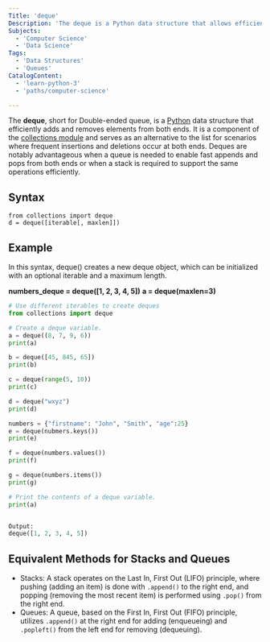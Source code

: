 ```yaml
---
Title: 'deque'
Description: 'The deque is a Python data structure that allows efficient oppend and pop operations from both ends.'
Subjects:
  - 'Computer Science'
  - 'Data Science'
Tags:
  - 'Data Structures'
  - 'Queues'
CatalogContent:
  - 'learn-python-3'
  - 'paths/computer-science'

---
```


The **deque**, short for Double-ended queue, is a [Python](https://www.codecademy.com/resources/docs/python) data structure that efficiently adds and removes elements from both ends. It is a component of the [collections module](https://www.codecademy.com/resources/docs/python/collections-module) and serves as an alternative to the list for scenarios where frequent insertions and deletions occur at both ends. Deques are notably advantageous when a queue is needed to enable fast appends and pops from both ends or when a stack is required to support the same operations efficiently.

## Syntax

```pseudo
from collections import deque
d = deque([iterable[, maxlen]])
```

## Example

In this syntax, deque() creates a new deque object, which can be initialized with an optional iterable and a maximum length.

**numbers_deque = deque([1, 2, 3, 4, 5])**
**a = deque(maxlen=3)**

```py
# Use different iterables to create deques
from collections import deque

# Create a deque variable.
a = deque((8, 7, 9, 6))
print(a)

b = deque([45, 845, 65])
print(b)

c = deque(range(5, 10))
print(c)

d = deque("wxyz")
print(d)

numbers = {"firstname": "John", "Smith", "age":25}
e = deque(nubmers.keys())
print(e)

f = deque(numbers.values())
print(f)

g = deque(numbers.items())
print(g)

# Print the contents of a deque variable.
print(a)


Output:
deque([1, 2, 3, 4, 5])

```

## Equivalent Methods for Stacks and Queues

- Stacks: A stack operates on the Last In, First Out (LIFO) principle, where pushing (adding an item) is done with `.append()` to the right end, and popping (removing the most recent item) is performed using `.pop()` from the right end.
- Queues: A queue, based on the First In, First Out (FIFO) principle, utilizes `.append()` at the right end for adding (enqueueing) and `.popleft()` from the left end for removing (dequeuing).
